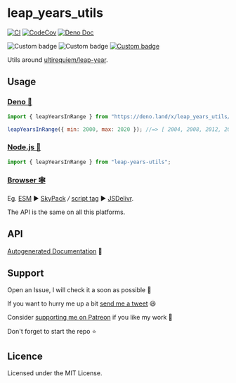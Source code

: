 # leap_years_utils

[![CI](https://github.com/UltiRequiem/leap_year_utils/actions/workflows/ci.yaml/badge.svg)](https://github.com/UltiRequiem/leap_year_utils/actions/workflows/ci.yaml)
[![CodeCov](https://codecov.io/gh/ultirequiem/leap_years_utils/branch/main/graph/badge.svg)](https://codecov.io/gh/ultirequiem/leap_years_utils)
[![Deno Doc](https://doc.deno.land/badge.svg)](https://doc.deno.land/https/deno.land/x/leap_years_utils/mod.ts)

![Custom badge](https://img.shields.io/endpoint?url=https%3A%2F%2Fdeno-visualizer.danopia.net%2Fshields%2Fdep-count%2Fx%2Fleap_years_utils%2Fmod.ts)
![Custom badge](https://img.shields.io/endpoint?url=https%3A%2F%2Fdeno-visualizer.danopia.net%2Fshields%2Fupdates%2Fx%2Fleap_years_utils%2Fmod.ts)
[![Custom badge](https://img.shields.io/endpoint?url=https%3A%2F%2Fdeno-visualizer.danopia.net%2Fshields%2Flatest-version%2Fx%2Fleap_years_utils%2Fmod.ts)](https://deno.land/x/leap_year)

Utils around [ultirequiem/leap-year](https://github.com/UltiRequiem/leap-year).

## Usage

### [Deno 🚀](https://deno.land/x/leap_years_utils)

```javascript
import { leapYearsInRange } from "https://deno.land/x/leap_years_utils/mod.ts";

leapYearsInRange({ min: 2000, max: 2020 }); //=> [ 2004, 2008, 2012, 2016, 2020]
```

### [Node.js 🐢](https://www.npmjs.com/package/leap-years-utils)

```typescript
import { leapYearsInRange } from "leap-years-utils";
```

### [Browser 🕸](https://developer.mozilla.org/en-US/docs/Glossary/Browser)

Eg. [ESM](https://developer.mozilla.org/en-US/docs/Web/JavaScript/Guide/Modules)
▶ [SkyPack](https://cdn.skypack.dev/leap-year-utils) _/_
[script tag](https://developer.mozilla.org/en-US/docs/Web/HTML/Element/script) ▶
[JSDelivr](https://cdn.jsdelivr.net/npm/leap-year-utils).

The API is the same on all this platforms.

## API

[Autogenerated Documentation](https://doc.deno.land/https://deno.land/x/leap_years_utils/mod.ts)
🚀

## Support

Open an Issue, I will check it a soon as possible 👀

If you want to hurry me up a bit
[send me a tweet](https://twitter.com/intent/tweet?text=%40UltiRequiem%20) 😆

Consider [supporting me on Patreon](https://patreon.com/UltiRequiem) if you like
my work 🚀

Don't forget to start the repo ⭐

## Licence

Licensed under the MIT License.
